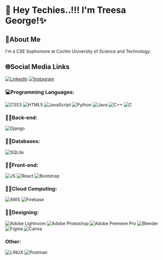 # 👋 Hey Techies..!!! I'm Treesa George!✨

<p align="left">
</p>

## 📍About Me
I'm a CSE Sophomore at Cochin University of Science and Technology.

## 🌐Social Media Links
[![LinkedIn](https://img.shields.io/badge/LinkedIn-%230077B5.svg?logo=linkedin&logoColor=white)](www.linkedin.com/in/treesa-george-6b719b242)
[![Instagram](https://img.shields.io/badge/Instagram-%23E4405F.svg?logo=Instagram&logoColor=white)](https://instagram.com/_treesa_george)

### 💻Programming Languages:
![CSS3](https://img.shields.io/badge/css3-%231572B6.svg?style=for-the-badge&logo=css3&logoColor=white)
![HTML5](https://img.shields.io/badge/html5-%23E34F26.svg?style=for-the-badge&logo=html5&logoColor=white)
![JavaScript](https://img.shields.io/badge/javascript-%23323330.svg?style=for-the-badge&logo=javascript&logoColor=%23F7DF1E)
![Python](https://img.shields.io/badge/python-3670A0?style=for-the-badge&logo=python&logoColor=ffdd54)
![Java](https://img.shields.io/badge/java-3670A0?style=for-the-badge&logo=java&logoColor=ffdd54)
![C++](https://img.shields.io/badge/c++-3670A0?style=for-the-badge&logo=c++&logoColor=ffdd54)
![C](https://img.shields.io/badge/c-%2300599C.svg?style=for-the-badge&logo=c&logoColor=white)

### 🧑‍💻Back-end:
![Django](https://img.shields.io/badge/django-%23092E20.svg?style=for-the-badge&logo=django&logoColor=white)

### 👩‍💻Databases:
![SQLite](https://img.shields.io/badge/sqlite-%2307405e.svg?style=for-the-badge&logo=sqlite&logoColor=white)

### 👩‍💻Front-end:
![JS](https://img.shields.io/badge/Next-black?style=for-the-badge&logo=next.js&logoColor=white)
![React](https://img.shields.io/badge/react-%2320232a.svg?style=for-the-badge&logo=react&logoColor=%2361DAFB)
![Bootstrap](https://img.shields.io/badge/bootstrap-%23563D7C.svg?style=for-the-badge&logo=bootstrap&logoColor=white)

### 👩‍💻Cloud Computing:
![AWS](https://img.shields.io/badge/AWS-%23FF9900.svg?style=for-the-badge&logo=amazon-aws&logoColor=white)
![Firebase](https://img.shields.io/badge/firebase-%23039BE5.svg?style=for-the-badge&logo=firebase)

### 🧑‍🎨Designing:
![Adobe Lightroom](https://img.shields.io/badge/Adobe%20Lightroom-31A8FF.svg?style=for-the-badge&logo=Adobe%20Lightroom&logoColor=white)
![Adobe Photoshop](https://img.shields.io/badge/adobephotoshop-%2331A8FF.svg?style=for-the-badge&logo=adobephotoshop&logoColor=white)
![Adobe Premiere Pro](https://img.shields.io/badge/Adobe%20Premiere%20Pro-9999FF.svg?style=for-the-badge&logo=Adobe%20Premiere%20Pro&logoColor=white)
![Blender](https://img.shields.io/badge/blender-%23F5792A.svg?style=for-the-badge&logo=blender&logoColor=white)
![Figma](https://img.shields.io/badge/figma-%23F24E1E.svg?style=for-the-badge&logo=figma&logoColor=white)
![Canva](https://img.sheilds.io/badge/canva-%23F24E1E.svg?style=for-the-badge&logo=canva&logoColor=white)

### Other:
![LINUX](https://img.shields.io/badge/Linux-FCC624?style=for-the-badge&logo=linux&logoColor=black)
![Postman](https://img.shields.io/badge/Postman-FF6C37?style=for-the-badge&logo=postman&logoColor=white)

